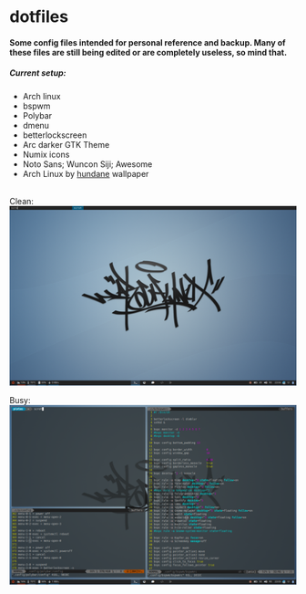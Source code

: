# dotfiles
#### Some config files intended for personal reference and backup. Many of these files are still being edited or are completely useless, so mind that.

##### Current setup:
- Arch linux<br/>
- bspwm<br/>
- Polybar<br/>
- dmenu<br/>
- betterlockscreen<br/>
- Arc darker GTK Theme<br/>
- Numix icons<br/>
- Noto Sans; Wuncon Siji; Awesome<br/>
- Arch Linux by [hundane](https://www.deviantart.com/art/Arch-Linux-163630829) wallpaper<br/><br/>


Clean:
![Clean_Scrot](pics/clean.png)

Busy:
![Clean_Scrot](pics/busy.png)
